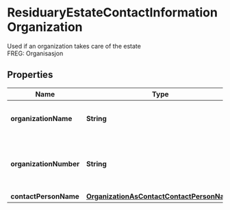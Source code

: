 

# ResiduaryEstateContactInformationOrganization

Used if an organization takes care of the estate  <br>FREG: Organisasjon

## Properties

| Name | Type | Description | Notes |
|------------ | ------------- | ------------- | -------------|
|**organizationName** | **String** | Name of organization, may be foreign  &lt;br&gt;FREG: Organisasjonsnavn |  [optional] |
|**organizationNumber** | **String** | Norwegian organization number, must be 9 digits and start with 8 or 9  &lt;br&gt;FREG: Organisasjonsnummer |  [optional] |
|**contactPersonName** | [**OrganizationAsContactContactPersonName**](OrganizationAsContactContactPersonName.md) |  |  [optional] |



